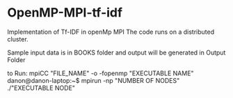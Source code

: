 # OpenMP-MPI-tf-idf
Implementation of Tf-IDF in openMp MPI
The code runs on a distributed cluster.

Sample input data is in BOOKS folder and output will be generated in Output Folder

to Run:
mpiCC "FILE_NAME" -o -fopenmp "EXECUTABLE NAME"
danon@danon-laptop:~$ mpirun -np "NUMBER OF NODES" ./"EXECUTABLE NODE"
